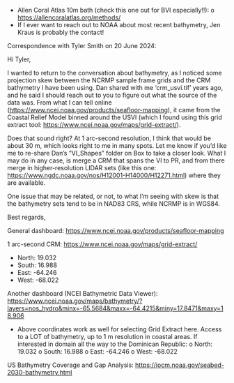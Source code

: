 -	Allen Coral Atlas 10m bath (check this one out for BVI especially!!):
o	https://allencoralatlas.org/methods/
-	If I ever want to reach out to NOAA about most recent bathymetry, Jen Kraus is probably the contact!







Correspondence with Tyler Smith on 20 June 2024:

Hi Tyler,
 
I wanted to return to the conversation about bathymetry, as I noticed some projection skew between the NCRMP sample frame grids and the CRM bathymetry I have been using. Dan shared with me ‘crm_usvi.tif’ years ago, and he said I should reach out to you to figure out what the source of the data was. From what I can tell online (https://www.ncei.noaa.gov/products/seafloor-mapping), it came from the Coastal Relief Model binned around the USVI (which I found using this grid extract tool: https://www.ncei.noaa.gov/maps/grid-extract/).
 
Does that sound right? At 1 arc-second resolution, I think that would be about 30 m, which looks right to me in many spots. Let me know if you’d like me to re-share Dan’s “VI_Shapes” folder on Box to take a closer look. What I may do in any case, is merge a CRM that spans the VI to PR, and from there merge in higher-resolution LIDAR sets (like this one: https://www.ngdc.noaa.gov/nos/H12001-H14000/H12271.html) where they are available.
 
One issue that may be related, or not, to what I’m seeing with skew is that the bathymetry sets tend to be in NAD83 CRS, while NCRMP is in WGS84.
 
Best regards, 




General dashboard:
https://www.ncei.noaa.gov/products/seafloor-mapping

1 arc-second CRM:
https://www.ncei.noaa.gov/maps/grid-extract/
-	North: 19.032
-	South: 16.988
-	East: -64.246
-	West: -68.022

Another dashboard (NCEI Bathymetric Data Viewer):
https://www.ncei.noaa.gov/maps/bathymetry/?layers=nos_hydro&minx=-65.5684&maxx=-64.4215&miny=17.8471&maxy=18.906
-	Above coordinates work as well for selecting Grid Extract here. Access to a LOT of bathymetry, up to 1 m resolution in coastal areas. If interested in domain all the way to the Dominican Republic:
o	North: 19.032
o	South: 16.988
o	East: -64.246
o	West: -68.022

US Bathymetry Coverage and Gap Analysis:
https://iocm.noaa.gov/seabed-2030-bathymetry.html
